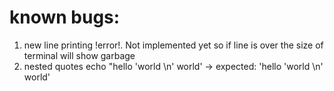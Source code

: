 # known bugs: 

1. new line printing !error!. Not implemented yet so if line is over the size of terminal will show garbage
2. nested quotes echo "hello 'world \n' world' -> expected: 'hello 'world \n' world'